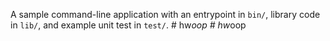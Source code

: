 A sample command-line application with an entrypoint in `bin/`, library code
in `lib/`, and example unit test in `test/`.
#   h w _ o o p  
 #   h w _ o o p  
 